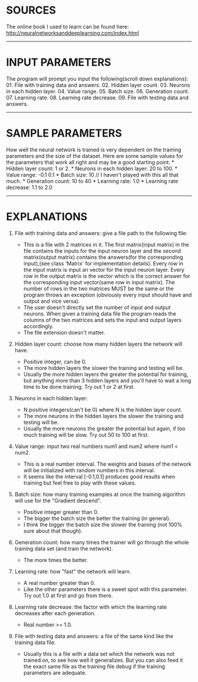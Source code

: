 
# SOURCES #
	
The online book I used to learn can be found here: http://neuralnetworksanddeeplearning.com/index.html
	
------------------------------------------------------------------------------------------------------------------------------------
# INPUT PARAMETERS #

The program will prompt you input the following(scroll down explanations):
	01. File with training data and answers.
	02. Hidden layer count.
	03. Neurons in each hidden layer.
	04. Value range.
	05. Batch size.
	06. Generation count.
	07. Learning rate.
	08. Learning rate decrease.
	09. File with testing data and answers.

------------------------------------------------------------------------------------------------------------------------------------
# SAMPLE PARAMETERS #

How well the neural network is trained is very dependent on the training parameters and the size of the dataset.
Here are some sample values for the parameters that work all right and may be a good starting point:
	* Hidden layer count: 1 or 2.
	* Neurons in each hidden layer: 20 to 100.
	* Value range: -0.1 0.1
	* Batch size: 10      // I haven't played with this all that much.
	* Generation count: 10 to 40
	* Learning rate: 1.0
	* Learning rate decrease: 1.1 to 2.0

------------------------------------------------------------------------------------------------------------------------------------
# EXPLANATIONS #
					
01. File with training data and answers: give a file path to the following file:
	* This is a file with 2 matrices in it. The first matrix(input matrix) in the file contains the inputs for the input neuron layer
	  and the second matrix(output matrix) contains the answers(for the corresponding input),(see class 'Matrix' for implementation
	  details). Every row in the input matrix is input an vector for the input neuron layer. Every row in the output matrix is the
	  vector which is the correct answer for the corresponding input vector(same row in input matrix). The number of rows in the two
	  matrices MUST be the same or the program throws an exception (obviously every input should have and output and vice versa).
	* The user doesn't directly set the number of input and output neurons. When given a training data file the program reads the
	  columns of the two matrices and sets the input and output layers accordingly.
	* The file extension doesn't matter.
	
02. Hidden layer count: choose how many hidden layers the network will have.
	* Positive integer, can be 0.
	* The more hidden layers the slower the training and testing will be.
	* Usually the more hidden layers the greater the potential for training, but anything more than 3 hidden layers and you'll have to 
	  wait a long time to be done training. Try out 1 or 2 at first.
	
03. Neurons in each hidden layer:
	* N positive integers(can't be 0) where N is the hidden layer count.
	* The more neurons in the hidden layers the slower the training and testing will be.
	* Usually the more neurons the greater the potential but again, if too much training will be slow. Try out 50 to 100 at first.
	
04. Value range: input two real numbers num1 and num2 where num1 < num2.
	* This is a real number interval. The weights and biases of the network will be initialized with random numbers in this interval.
	* It seems like the interval [-0.1,0.1] produces good results when training but feel free to play with these values.
	
05. Batch size: how many training examples at once the training algorithm will use for the "Gradient descend".
	* Positive integer greater than 0.
	* The bigger the batch size the better the training (in general).
	* I think the bigger the batch size the slower the training (not 100% sure about that though).
	
06. Generation count: how many times the trainer will go through the whole training data set (and train the network).
	* The more times the better.
	
07. Learning rate: how "fast" the network will learn.
	* A real number greater than 0.
	* Like the other parameters there is a sweet spot with this parameter. Try out 1.0 at first and go from there.
	
08. Learning rate decrease: the factor with which the learning rate decreases after each generation.
	* Real number >= 1.0.
	
09. File with testing data and answers: a file of the same kind like the training data file.
	* Usually this is a file with a data set which the network was not trained on, to see how well it generalizes. But you can also
	  feed it the exact same file as the training file debug if the training parameters are adequate.
